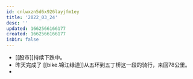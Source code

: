 ```yaml
---
id: cnlwxzn5d6x926layjfm1ey
title: '2022_03_24'
desc: ''
updated: 1662566166177
created: 1662566166177
isDir: false
---
```

- [[股市]]持续下跌中。
- 昨天完成了 [[bike.锦江绿道]]从五环到五丁桥这一段的骑行，来回78公里。
-